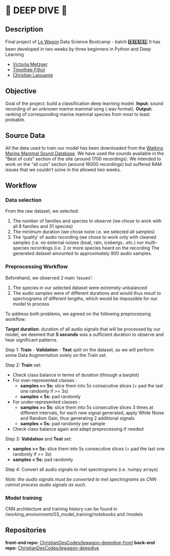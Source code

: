 # :whale: DEEP DIVE :dolphin:

## Description
Final project of [Le Wagon](https://www.lewagon.com/) Data Science Bootcamp - batch :hash::eight::zero::two:
It has been developed in two weeks by three beginners in Python and Deep Learning
- [Victoria Metzger](https://github.com/VictoriaMetzger)
- [Timothée Filhol](https://github.com/timfilhol96)
- [Christian Lajouanie](https://github.com/ChristianDesCodes)

## Objective
Goal of the project: build a classification deep learning model.
**Input:** sound recording of an unknown marine mammal song (.wav format).
**Output:** ranking of corresponding marine mammal species from most to least probable.

## Source Data
All the data used to train our model has been downloaded from the [Watkins Marine Mammal Sound Database](https://cis.whoi.edu/science/B/whalesounds).
We have used the sounds available in the “Best of cuts” section of the site (around 1700 recordings).
We intended to work on the “all cuts” section (around 16000 recordings) but suffered RAM issues that we couldn’t solve in the allowed two weeks.

## Workflow

### Data selection
From the raw dataset, we selected:
1. The number of families and species to observe (we chose to work with all 8 families and 31 species)
2. The minimum duration (we chose none i.e. we selected all samples)
3. The ‘quality’ of audio recording (we chose to work only with cleaned samples (i.e. no external noises (boat, rain, icebergs…etc.) nor multi-species recordings (i.e. 2 or more species heard on the recording
The generated dataset amounted to approximately 900 audio samples.

### Preprocessing Workflow
Beforehand, we observed 2 main ‘issues’:
1. The species in our selected dataset were extremely unbalanced
2. The audio samples were of different durations and would thus result to spectrograms of different lengths, which would be impossible for our model to process

To address both problems, we agreed on the following preprocessing workflow:

**Target duration**: duration of all audio signals that will be processed by our model, we deemed that **5 seconds** was a sufficient duration to observe and hear significant patterns.

Step 1: **Train** - **Validation** - **Test** split on the dataset, as we will perform some Data Augmentation solely on the Train set.

Step 2: **Train** set:
- Check class balance in terms of duration (through a barplot)
- For over-represented classes :
  - **samples >= 5s:** slice them into 5s consecutive slices (+ pad the last one randomly if >= 3s)
  - **samples < 5s:** pad randomly
- For under-represented classes :
  - **samples >= 5s:** slice them into 5s consecutive slices 3 times at different intervals, for each new signal generated, apply White Noise and Random Gain, thus generating 2 additional signals
  - **samples < 5s:** pad randomly per sample
- Check class balance again and adapt preprocessing if needed

Step 3: **Validation** and **Test** set:
  - **samples >= 5s:** slice them into 5s consecutive slices (+ pad the last one randomly if >= 3s)
  - **samples < 5s:** pad randomly

Step 4: Convert all audio signals to mel spectrograms (i.e. numpy arrays)

*Note: the audio signals must be converted to mel spectrograms as CNN cannot process audio signals as such.*

### Model training

CNN architecture and training history can be found in /working_environment/03_model_training/notebooks and /models

## Repositories
**front-end repo:** [ChristianDesCodes/lewagon-deepdive-front](https://github.com/ChristianDesCodes/lewagon-deepdive-front)
**back-end repo:** [ChristianDesCodes/lewagon-deepdive](https://github.com/ChristianDesCodes/lewagon-deepdive)
